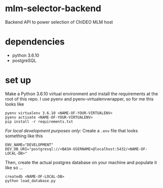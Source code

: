 # mlm-selector-backend
Backend API to power selection of ChIDEO MLM host

# dependencies
- python 3.6.10
- postgreSQL

# set up

Make a Python 3.6.10 virtual environment and install the requirements at the root of this repo. I use pyenv and pyenv-virtualenvwrapper, so for me this looks like

```
pyenv virtualenv 3.6.10 <NAME-OF-YOUR-VIRTUALENV>
pyenv activate <NAME-OF-YOUR-VIRTUALENV>
pip install -r requirements.txt
```

_For local development purposes only_: Create a `.env` file that looks something like this

```
ENV_NAME="DEVELOPMENT"
DEV_DB_URI="postgresql://<BASH-USERNAME>@localhost:5432/<NAME-OF-LOCAL-DB>"
```

Then, create the actual postgres database on your machine and populate it like so ...
```
createdb <NAME-OF-LOCAL-DB>
python load_database.py
```

